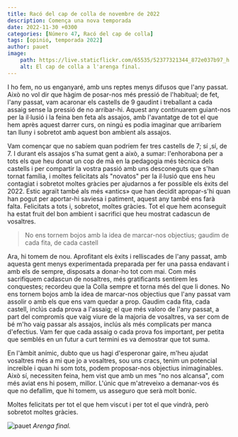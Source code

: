 ```yaml
---
title: Racó del cap de colla de novembre de 2022
description: Comença una nova temporada
date: 2022-11-30 +0300
categories: [Número 47, Racó del cap de colla]
tags: [opinió, temporada 2022]
author: pauet
image:
    path: https://live.staticflickr.com/65535/52377321344_872e037b97_h.jpg
    alt: El cap de colla a l'arenga final.
---
```

I ho fem, no us enganyaré, amb uns reptes menys difusos que l'any passat. Això no vol dir que hàgim de posar-nos més pressió de l'habitual; de fet, l'any passat, vam acaronar els castells de 9 gaudint i treballant a cada assaig sense la pressió de no arribar-hi. Aquest any continuarem guiant-nos per la il·lusió i la feina ben feta als assajos, amb l'avantatge de tot el que hem après aquest darrer curs, on ningú es podia imaginar que arribaríem tan lluny i sobretot amb aquest bon ambient als assajos.

Vam començar que no sabíem quan podríem fer tres castells de 7; sí ,sí, de 7. I durant els assajos s'ha sumat gent a això, a sumar: l'enhorabona per a tots els que heu donat un cop de mà en la pedagogia més tècnica dels castells i per compartir la vostra passió amb uns desconeguts que s'han tornat família, i moltes felicitats als "novatos" per la il·lusió que ens heu contagiat i sobretot moltes gràcies per ajudarnos a fer possible els èxits del 2022. Estic agraït també als més «antics»
que han decidit apropar-s'hi quan han pogut per aportar-hi saviesa i patiment, aquest any també ens farà falta. Felicitats a tots i, sobretot, moltes gràcies. Tot el que hem aconseguit ha estat fruit del bon ambient i sacrifici que heu mostrat cadascun de vosaltres.

>No ens tornem bojos amb la idea de marcar-nos objectius; gaudim de cada fita, de cada castell

Ara, hi tomem de nou. Aprofitant els èxits i relliscades de l'any passat, amb aquesta gent menys experimentada preparada
per fer una passa endavant i amb els de sempre, disposats a donar-ho tot com mai. Com més sacrifiquem cadascun de nosaltres, més gratificants sentirem les conquestes; recordeu que la Colla sempre et torna més del que li dones. No ens tornem bojos amb la idea de marcar-nos objectius que l'any passat vam assolir o amb els que ens vam quedar a prop. Gaudim cada fita, cada castell, inclús cada prova a l'assaig; el que més valoro de l'any passat, a part del compromís que vaig viure de la majoria de vosaltres, va ser com de bé m'ho vaig passar als assajos, inclús als més complicats per manca d'efectius. Vam fer que cada assaig o cada prova fos important, per petita que semblés en un futur a curt termini es va demostrar que tot suma.

En l'àmbit anímic, dubto que us hagi d'esperonar gaire, m'heu ajudat vosaltres més a mi que jo a vosaltres, sou uns cracs, tenim un potencial increible i quan hi som tots, podem proposar-nos objectius inimaginables. Això sí, necessiten feina, hem vist que amb un mes "no nos alcansa", com més aviat ens hi posem, millor. L'únic que m'atreveixo a demanar-vos és que no defallim, que hi tomem, us asseguro que serà molt bonic.

Moltes felicitats per tot el que hem viscut i per tot el que vindrà, però sobretot moltes gràcies.

![pauet](https://live.staticflickr.com/65535/52377321344_872e037b97_h.jpg)
_Arenga final._